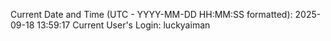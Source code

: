 Current Date and Time (UTC - YYYY-MM-DD HH:MM:SS formatted): 2025-09-18 13:59:17
Current User's Login: luckyaiman
